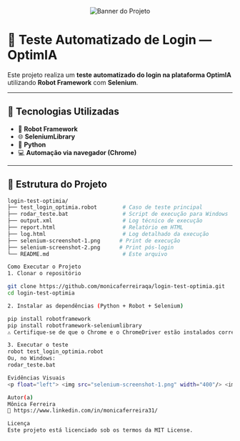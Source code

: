 <p align="center">
  <img src="https://raw.githubusercontent.com/monicaferreiraqa/login-test-optimia/main/A_header_image_for_the_%22Login_Test_-_Optimia%22_proj.png" alt="Banner do Projeto">
</p>

# 🧪 Teste Automatizado de Login — OptimIA

Este projeto realiza um **teste automatizado do login na plataforma OptimIA** utilizando **Robot Framework** com **Selenium**.

---

## 🔧 Tecnologias Utilizadas

- 🧠 **Robot Framework**
- 🌐 **SeleniumLibrary**
- 🧪 **Python**
- 💻 **Automação via navegador (Chrome)**

---

## 📁 Estrutura do Projeto

```bash
login-test-optimia/
├── test_login_optimia.robot        # Caso de teste principal
├── rodar_teste.bat                 # Script de execução para Windows
├── output.xml                      # Log técnico de execução
├── report.html                     # Relatório em HTML
├── log.html                        # Log detalhado da execução
├── selenium-screenshot-1.png      # Print de execução
├── selenium-screenshot-2.png      # Print pós-login
└── README.md                       # Este arquivo

Como Executar o Projeto
1. Clonar o repositório

git clone https://github.com/monicaferreiraqa/login-test-optimia.git
cd login-test-optimia

2. Instalar as dependências (Python + Robot + Selenium)

pip install robotframework
pip install robotframework-seleniumlibrary
⚠️ Certifique-se de que o Chrome e o ChromeDriver estão instalados corretamente.

3. Executar o teste
robot test_login_optimia.robot
Ou, no Windows:
rodar_teste.bat

Evidências Visuais
<p float="left"> <img src="selenium-screenshot-1.png" width="400"/> <img src="selenium-screenshot-2.png" width="400"/> </p>

Autor(a)
Mônica Ferreira
🔗 https://www.linkedin.com/in/monicaferreira31/

Licença
Este projeto está licenciado sob os termos da MIT License.


